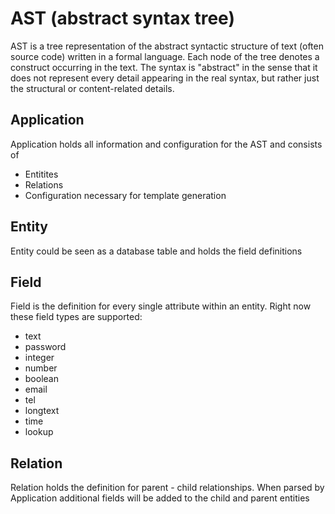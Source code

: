 # AST (abstract syntax tree)

AST is a tree representation of the abstract syntactic structure of text (often source code) written in a formal language. Each node of the tree denotes a construct occurring in the text. The syntax is "abstract" in the sense that it does not represent every detail appearing in the real syntax, but rather just the structural or content-related details. 

## Application
Application holds all information and configuration for the AST and consists
of 
* Entitites
* Relations 
* Configuration necessary for template generation

## Entity 
Entity could be seen as a database table and holds the field definitions

## Field
Field is the definition for every single attribute within an entity.
Right now these field types are supported:
* text
* password
* integer
* number
* boolean
* email
* tel
* longtext
* time
* lookup

## Relation
Relation holds the definition for parent - child relationships.
When parsed by Application additional fields will be added to the child and parent
entities